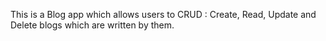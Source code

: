 This is a Blog app which allows users to CRUD : Create, Read, Update and Delete blogs which are written by them.
